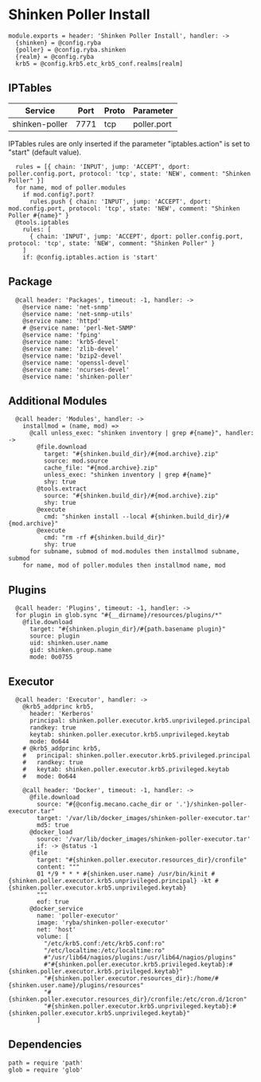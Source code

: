 
# Shinken Poller Install

    module.exports = header: 'Shinken Poller Install', handler: ->
      {shinken} = @config.ryba
      {poller} = @config.ryba.shinken
      {realm} = @config.ryba
      krb5 = @config.krb5.etc_krb5_conf.realms[realm]

## IPTables

| Service           | Port  | Proto | Parameter       |
|-------------------|-------|-------|-----------------|
|  shinken-poller   | 7771  |  tcp  |   poller.port   |

IPTables rules are only inserted if the parameter "iptables.action" is set to
"start" (default value).

      rules = [{ chain: 'INPUT', jump: 'ACCEPT', dport: poller.config.port, protocol: 'tcp', state: 'NEW', comment: "Shinken Poller" }]
      for name, mod of poller.modules
        if mod.config?.port?
          rules.push { chain: 'INPUT', jump: 'ACCEPT', dport: mod.config.port, protocol: 'tcp', state: 'NEW', comment: "Shinken Poller #{name}" }
      @tools.iptables
        rules: [
          { chain: 'INPUT', jump: 'ACCEPT', dport: poller.config.port, protocol: 'tcp', state: 'NEW', comment: "Shinken Poller" }
        ]
        if: @config.iptables.action is 'start'

## Package

      @call header: 'Packages', timeout: -1, handler: ->
        @service name: 'net-snmp'
        @service name: 'net-snmp-utils'
        @service name: 'httpd'
        # @service name: 'perl-Net-SNMP'
        @service name: 'fping'
        @service name: 'krb5-devel'
        @service name: 'zlib-devel'
        @service name: 'bzip2-devel'
        @service name: 'openssl-devel'
        @service name: 'ncurses-devel'
        @service name: 'shinken-poller'

## Additional Modules

      @call header: 'Modules', handler: ->
        installmod = (name, mod) =>
          @call unless_exec: "shinken inventory | grep #{name}", handler: ->
            @file.download
              target: "#{shinken.build_dir}/#{mod.archive}.zip"
              source: mod.source
              cache_file: "#{mod.archive}.zip"
              unless_exec: "shinken inventory | grep #{name}"
              shy: true
            @tools.extract
              source: "#{shinken.build_dir}/#{mod.archive}.zip"
              shy: true
            @execute
              cmd: "shinken install --local #{shinken.build_dir}/#{mod.archive}"
            @execute
              cmd: "rm -rf #{shinken.build_dir}"
              shy: true
          for subname, submod of mod.modules then installmod subname, submod
        for name, mod of poller.modules then installmod name, mod

## Plugins

      @call header: 'Plugins', timeout: -1, handler: ->
      for plugin in glob.sync "#{__dirname}/resources/plugins/*"
        @file.download
          target: "#{shinken.plugin_dir}/#{path.basename plugin}"
          source: plugin
          uid: shinken.user.name
          gid: shinken.group.name
          mode: 0o0755

## Executor

      @call header: 'Executor', handler: ->
        @krb5_addprinc krb5,
          header: 'Kerberos'
          principal: shinken.poller.executor.krb5.unprivileged.principal
          randkey: true
          keytab: shinken.poller.executor.krb5.unprivileged.keytab
          mode: 0o644
        # @krb5_addprinc krb5,
        #   principal: shinken.poller.executor.krb5.privileged.principal
        #   randkey: true
        #   keytab: shinken.poller.executor.krb5.privileged.keytab
        #   mode: 0o644

        @call header: 'Docker', timeout: -1, handler: ->
          @file.download
            source: "#{@config.mecano.cache_dir or '.'}/shinken-poller-executor.tar"
            target: '/var/lib/docker_images/shinken-poller-executor.tar'
            md5: true
          @docker_load
            source: '/var/lib/docker_images/shinken-poller-executor.tar'
            if: -> @status -1
          @file
            target: "#{shinken.poller.executor.resources_dir}/cronfile"
            content: """
            01 */9 * * * #{shinken.user.name} /usr/bin/kinit #{shinken.poller.executor.krb5.unprivileged.principal} -kt #{shinken.poller.executor.krb5.unprivileged.keytab}
            """
            eof: true
          @docker_service
            name: 'poller-executor'
            image: 'ryba/shinken-poller-executor'
            net: 'host'
            volume: [
              "/etc/krb5.conf:/etc/krb5.conf:ro"
              "/etc/localtime:/etc/localtime:ro"
              #"/usr/lib64/nagios/plugins:/usr/lib64/nagios/plugins"
              #"#{shinken.poller.executor.krb5.privileged.keytab}:#{shinken.poller.executor.krb5.privileged.keytab}"
              "#{shinken.poller.executor.resources_dir}:/home/#{shinken.user.name}/plugins/resources"
              "#{shinken.poller.executor.resources_dir}/cronfile:/etc/cron.d/1cron"
              "#{shinken.poller.executor.krb5.unprivileged.keytab}:#{shinken.poller.executor.krb5.unprivileged.keytab}"
            ]

## Dependencies

    path = require 'path'
    glob = require 'glob'
